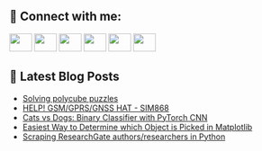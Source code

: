 ## 🔎 Connect with me:
[<img height="32" width="40" src="https://cdn.jsdelivr.net/npm/simple-icons@v5/icons/telegram.svg" />](https://t.me/bullbesh)
[<img height="32" width="40" src="https://cdn.jsdelivr.net/npm/simple-icons@v5/icons/vk.svg" />](https://vk.com/bullbesh)
[<img height="32" width="40" src="https://cdn.jsdelivr.net/npm/simple-icons@v5/icons/twitter.svg" />](https://twitter.com/bullbesh1)
[<img height="32" width="40" src="https://cdn.jsdelivr.net/npm/simple-icons@v5/icons/instagram.svg" />](https://www.instagram.com/bullbesh)
[<img height="32" width="40" src="https://cdn.jsdelivr.net/npm/simple-icons@v5/icons/reddit.svg" />](https://www.reddit.com/user/bullbesh)
[<img height="32" width="40" src="https://cdn.jsdelivr.net/npm/simple-icons@v5/icons/youtube.svg" />](https://www.youtube.com/channel/UCtfjRs6uzgq5mfm8S06WTcg)

## 📕 Latest Blog Posts
<!-- BLOG-POST-LIST:START -->
- [Solving polycube puzzles](https://www.reddit.com/r/Python/comments/uyv6vu/solving_polycube_puzzles/)
- [HELP! GSM/GPRS/GNSS HAT - SIM868](https://www.reddit.com/r/Python/comments/uyuptp/help_gsmgprsgnss_hat_sim868/)
- [Cats vs Dogs: Binary Classifier with PyTorch CNN](https://www.reddit.com/r/Python/comments/uyui5o/cats_vs_dogs_binary_classifier_with_pytorch_cnn/)
- [Easiest Way to Determine which Object is Picked in Matplotlib](https://www.reddit.com/r/Python/comments/uyuh66/easiest_way_to_determine_which_object_is_picked/)
- [Scraping ResearchGate authors/researchers in Python](https://www.reddit.com/r/Python/comments/uytwvy/scraping_researchgate_authorsresearchers_in_python/)
<!-- BLOG-POST-LIST:END -->
